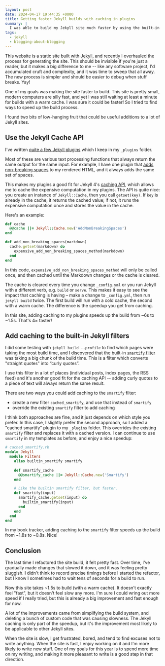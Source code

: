 ```yaml
---
layout: post
date: 2024-04-17 19:44:35 +0000
title: Getting faster Jekyll builds with caching in plugins
summary: |
  I was able to build my Jekyll site much faster by using the built-in caching API.
tags:
  - jekyll
  - blogging-about-blogging
---
```


<!-- Card image: https://www.pexels.com/photo/laboratory-test-tubes-2280549/ -->

This website is a static site built with [Jekyll], and recently I overhauled the process for generating the site.
This should be invisible if you're just a reader, but it makes a big difference to me -- like any software project, I'd accumulated cruft and complexity, and it was time to sweep that all away.
The new process is simpler and should be easier to debug when stuff breaks.
Yay!

One of my goals was making the site faster to build.
This site is pretty small, modern computers are silly fast, and yet I was still waiting at least a minute for builds with a warm cache.
I was sure it could be faster!
So I tried to find ways to speed up the build process.

I found two bits of low-hanging fruit that could be useful additions to a lot of Jekyll sites.

[Jekyll]: https://jekyllrb.com/

## Use the Jekyll Cache API

I've written [quite a few Jekyll plugins][plugins] which I keep in my `_plugins` folder.

Most of these are various text processing functions that always return the same output for the same input.
For example, I have one plugin that [adds non-breaking spaces][nbsp] to my rendered HTML, and it always adds the same set of spaces.

This makes my plugins a good fit for Jekyll 4's [caching API], which allows me to cache the expensive computation in my plugins.
The API is quite nice: you create an instance of `Jekyll::Cache`, then you call `getset(key)`.
If `key` is already in the cache, it returns the cached value; if not, it runs the expensive computation once and stores the value in the cache.

Here's an example:

```ruby
def cache
  @@cache ||= Jekyll::Cache.new('AddNonBreakingSpaces')
end

def add_non_breaking_spaces(markdown)
  cache.getset(markdown) do
    expensive_add_non_breaking_spaces_method(markdown)
  end
end
```

In this code, `expensive_add_non_breaking_spaces_method` will only be called once, and then cached until the Markdown changes or the cache is cleared.

The cache is cleared every time you change `_config.yml` or you run Jekyll with a different verb, e.g. `build` or `serve`.
This makes it easy to see the impact that caching is having – make a change to `_config.yml`, then run `jekyll build` twice.
The first build will run with a cold cache, the second with a warm cache.
The difference is the speedup you get from caching.

In this site, adding caching to my plugins speeds up the build from ~6s to ~1.5s.
That's 4× faster!

[nbsp]: /2020/adding-non-breaking-spaces-with-jekyll/
[plugins]: https://github.com/alexwlchan/alexwlchan.net/tree/9e6a7db8ace9066fab09886e6bafa6b86c41ed4f/src/_plugins
[caching API]: https://jekyllrb.com/tutorials/cache-api/

## Add caching to the built-in Jekyll filters

I did some testing with `jekyll build --profile` to find which pages were taking the most build time, and I discovered that the built-in [`smartify` filter](https://jekyllrb.com/docs/liquid/filters/#smartify) was taking a big chunk of the build time.
This is a filter which converts &quot;straight quotes&quot; into &ldquo;curly quotes&rdquo;.

I use this filter in a lot of places (individual posts, index pages, the RSS feed) and it's another good fit for the caching API -- adding curly quotes to a piece of text will always return the same result.

There are two ways you could add caching to the `smartify` filter:

* create a new filter `cached_smartify`, and use that instead of `smartify`
* override the existing `smartify` filter to add caching

I think both approaches are fine, and it just depends on which style you prefer.
In this case, I slightly prefer the second approach, so I added a "cached smartify" plugin to my `_plugins` folder.
This overrides the existing `smartify` filter and replaces it with a cached version.
I can continue to use `smartify` in my templates as before, and enjoy a nice speedup:

```ruby
# cached_smartify.rb
module Jekyll
  module Filters
    alias builtin_smartify smartify
    
    def smartify_cache
      @@smartify_cache ||= Jekyll::Cache.new('Smartify')
    end

    # Like the builtin smartify filter, but faster.
    def smartify(input)
      smartify_cache.getset(input) do
        builtin_smartify(input)
      end
    end
  end
end
```

In my book tracker, adding caching to the `smartify` filter speeds up the build from ~1.8s to ~0.8s.
Nice!

## Conclusion

The last time I refactored the site build, it felt pretty fast.
Over time, I've gradually made changes that slowed it down, and it was feeling pretty sluggish.
I didn't think to record precise timings before I started the refactor, but I know I sometimes had to wait tens of seconds for a build to run.

Now this site takes ~1.5s to build (with a warm cache).
It doesn't exactly feel "fast", but it doesn't feel slow any more.
I'm sure I could wring out more speed if I really tried, but this is already a big improvement and fast enough for now.

A lot of the improvements came from simplifying the build system, and deleting a bunch of custom code that was causing slowness.
The Jekyll caching is only part of the speedup, but it's the improvement most likely to be applicable to other Jekyll sites.

When the site is slow, I get frustrated, bored, and tend to find excuses not to write anything.
When the site is fast, I enjoy working on it and I'm more likely to write new stuff.
One of my goals for this year is to spend more time on my writing, and making it more pleasant to write is a good step in that direction.
